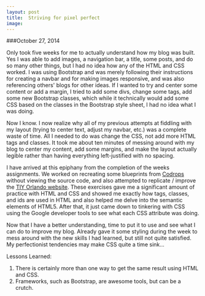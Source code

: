 ```yaml
---
layout: post
title:  Striving for pixel perfect
image:
---
```


###October 27, 2014

Only took five weeks for me to actually understand how my blog was built. Yes I was able to add images, a navigation bar, a title, some posts, and do so many other things, but I had no idea how any of the HTML and CSS worked. I was using Bootstrap and was merely following their instructions for creating a navbar and for making images responsive, and was also referencing others' blogs for other ideas. If I wanted to try and center some content or add a margin, I tried to add some divs, change some tags, add some new Bootstrap classes, which while it technically would add some CSS based on the classes in the Bootstrap style sheet, I had no idea what I was doing.

Now I know. I now realize why all of my previous attempts at fiddling with my layout (trying to center text, adjust my navbar, etc.) was a complete waste of time. All I needed to do was change the CSS, not add more HTML tags and classes. It took me about ten minutes of messing around with my blog to center my content, add some margins, and make the layout actually legible rather than having everything left-justified with no spacing.

I have arrived at this epiphany from the completion of the weeks assignments. We worked on recreating some blueprints from [Codrops](http://tympanus.net/codrops/category/blueprints/) without viewing the source code, and also attempted to replicate / improve the [TIY Orlando website](http://orlando.theironyard.com). These exercises gave me a significant amount of practice with HTML and CSS and showed me exactly how tags, classes, and ids are used in HTML and also helped me delve into the semantic elements of HTML5. After that, it just came down to tinkering with CSS using the Google developer tools to see what each CSS attribute was doing.

Now that I have a better understanding, time to put it to use and see what I can do to improve my blog. Already gave it some styling during the week to mess around with the new skills I had learned, but still not quite satisfied. My perfectionist tendencies may make CSS quite a time sink...

Lessons Learned:
1. There is certainly more than one way to get the same result using HTML and CSS.
2. Frameworks, such as Bootstrap, are awesome tools, but can be a crutch.
